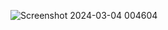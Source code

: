 ![Screenshot 2024-03-04 004604](https://github-production-user-asset-6210df.s3.amazonaws.com/86911300/309574724-5a226189-8d36-48dc-8398-576d15e62ce8.png?X-Amz-Algorithm=AWS4-HMAC-SHA256&X-Amz-Credential=AKIAVCODYLSA53PQK4ZA%2F20250318%2Fus-east-1%2Fs3%2Faws4_request&X-Amz-Date=20250318T165752Z&X-Amz-Expires=300&X-Amz-Signature=566cea4a979ff0aae26ce48e92291da308fd8a017715d4e6afa2fc4ece69d9ce&X-Amz-SignedHeaders=host)
